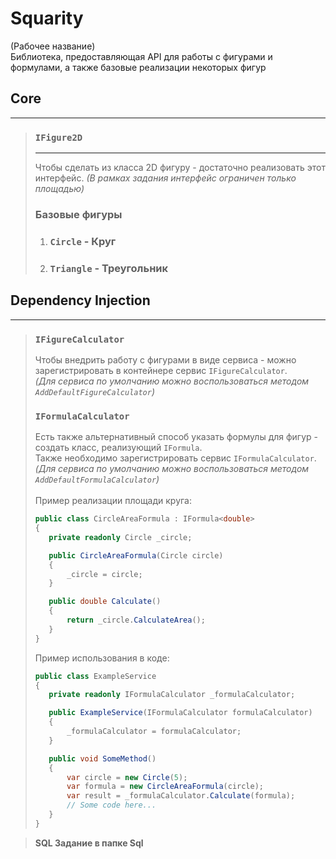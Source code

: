 # Squarity
(Рабочее название)\
Библиотека, предоставляющая API для работы с фигурами и формулами, а также базовые реализации некоторых фигур

## Core
---
> ### `IFigure2D`
> ---
> Чтобы сделать из класса 2D фигуру - достаточно реализовать этот интерфейс. *(В рамках задания интерфейс ограничен только площадью)*
> ### Базовые фигуры
> 1. ### `Circle` - Круг
> 2. ### `Triangle` - Треугольник

## Dependency Injection
---
> ### `IFigureCalculator`
> Чтобы внедрить работу с фигурами в виде сервиса - можно зарегистрировать в контейнере сервис `IFigureCalculator`.\
> *(Для сервиса по умолчанию можно воспользоваться методом `AddDefaultFigureCalculator`)*
> 
> ### `IFormulaCalculator`
> Есть также альтернативный способ указать формулы для фигур - создать класс, реализующий `IFormula`.\
> Также необходимо зарегистрировать сервис `IFormulaCalculator`.\
> *(Для сервиса по умолчанию можно воспользоваться методом `AddDefaultFormulaCalculator`)*\
> \
> Пример реализации площади круга:
> ```c#
> public class CircleAreaFormula : IFormula<double>
> {
>    private readonly Circle _circle;
>
>    public CircleAreaFormula(Circle circle)
>    {
>        _circle = circle;
>    }
>
>    public double Calculate()
>    {
>        return _circle.CalculateArea();
>    }
>}
> ```
> Пример использования в коде:
> ```c#
>public class ExampleService
>{
>    private readonly IFormulaCalculator _formulaCalculator;
>
>    public ExampleService(IFormulaCalculator formulaCalculator)
>    {
>        _formulaCalculator = formulaCalculator;
>    }
>
>    public void SomeMethod()
>    {
>        var circle = new Circle(5);
>        var formula = new CircleAreaFormula(circle);
>        var result = _formulaCalculator.Calculate(formula);
>        // Some code here...
>    }
>}
> ```

> **SQL Задание в папке Sql**